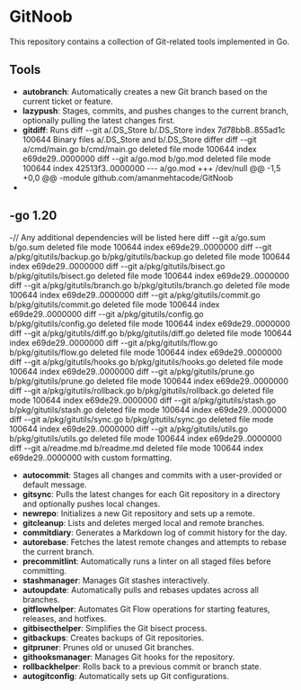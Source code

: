 # GitNoob

This repository contains a collection of Git-related tools implemented in Go.

## Tools

- **autobranch**: Automatically creates a new Git branch based on the current ticket or feature.
- **lazypush**: Stages, commits, and pushes changes to the current branch, optionally pulling the latest changes first.
- **gitdiff**: Runs diff --git a/.DS_Store b/.DS_Store
index 7d78bb8..855ad1c 100644
Binary files a/.DS_Store and b/.DS_Store differ
diff --git a/cmd/main.go b/cmd/main.go
deleted file mode 100644
index e69de29..0000000
diff --git a/go.mod b/go.mod
deleted file mode 100644
index 42513f3..0000000
--- a/go.mod
+++ /dev/null
@@ -1,5 +0,0 @@
-module github.com/amanmehtacode/GitNoob
-
-go 1.20
-
-// Any additional dependencies will be listed here
diff --git a/go.sum b/go.sum
deleted file mode 100644
index e69de29..0000000
diff --git a/pkg/gitutils/backup.go b/pkg/gitutils/backup.go
deleted file mode 100644
index e69de29..0000000
diff --git a/pkg/gitutils/bisect.go b/pkg/gitutils/bisect.go
deleted file mode 100644
index e69de29..0000000
diff --git a/pkg/gitutils/branch.go b/pkg/gitutils/branch.go
deleted file mode 100644
index e69de29..0000000
diff --git a/pkg/gitutils/commit.go b/pkg/gitutils/commit.go
deleted file mode 100644
index e69de29..0000000
diff --git a/pkg/gitutils/config.go b/pkg/gitutils/config.go
deleted file mode 100644
index e69de29..0000000
diff --git a/pkg/gitutils/diff.go b/pkg/gitutils/diff.go
deleted file mode 100644
index e69de29..0000000
diff --git a/pkg/gitutils/flow.go b/pkg/gitutils/flow.go
deleted file mode 100644
index e69de29..0000000
diff --git a/pkg/gitutils/hooks.go b/pkg/gitutils/hooks.go
deleted file mode 100644
index e69de29..0000000
diff --git a/pkg/gitutils/prune.go b/pkg/gitutils/prune.go
deleted file mode 100644
index e69de29..0000000
diff --git a/pkg/gitutils/rollback.go b/pkg/gitutils/rollback.go
deleted file mode 100644
index e69de29..0000000
diff --git a/pkg/gitutils/stash.go b/pkg/gitutils/stash.go
deleted file mode 100644
index e69de29..0000000
diff --git a/pkg/gitutils/sync.go b/pkg/gitutils/sync.go
deleted file mode 100644
index e69de29..0000000
diff --git a/pkg/gitutils/utils.go b/pkg/gitutils/utils.go
deleted file mode 100644
index e69de29..0000000
diff --git a/readme.md b/readme.md
deleted file mode 100644
index e69de29..0000000 with custom formatting.
- **autocommit**: Stages all changes and commits with a user-provided or default message.
- **gitsync**: Pulls the latest changes for each Git repository in a directory and optionally pushes local changes.
- **newrepo**: Initializes a new Git repository and sets up a remote.
- **gitcleanup**: Lists and deletes merged local and remote branches.
- **commitdiary**: Generates a Markdown log of commit history for the day.
- **autorebase**: Fetches the latest remote changes and attempts to rebase the current branch.
- **precommitlint**: Automatically runs a linter on all staged files before committing.
- **stashmanager**: Manages Git stashes interactively.
- **autoupdate**: Automatically pulls and rebases updates across all branches.
- **gitflowhelper**: Automates Git Flow operations for starting features, releases, and hotfixes.
- **gitbisecthelper**: Simplifies the Git bisect process.
- **gitbackups**: Creates backups of Git repositories.
- **gitpruner**: Prunes old or unused Git branches.
- **githooksmanager**: Manages Git hooks for the repository.
- **rollbackhelper**: Rolls back to a previous commit or branch state.
- **autogitconfig**: Automatically sets up Git configurations.

